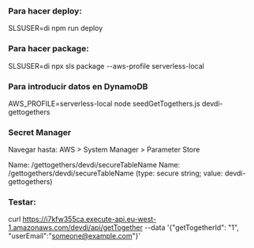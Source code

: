 ### Para hacer deploy:
SLSUSER=di npm run deploy

### Para hacer package:
SLSUSER=di npx sls package --aws-profile serverless-local

### Para introducir datos en DynamoDB
AWS_PROFILE=serverless-local node seedGetTogethers.js devdi-gettogethers


### Secret Manager
Navegar hasta: AWS > System Manager > Parameter Store

Name: /gettogethers/devdi/secureTableName
Name: /gettogethers/devdi/secureTableName (type: secure string; value: devdi-gettogethers)


### Testar:
curl https://i7kfw355ca.execute-api.eu-west-1.amazonaws.com/devdi/api/getTogether --data '{"getTogetherId": "1", "userEmail":"someone@example.com"}'